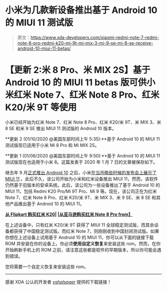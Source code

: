# 小米为几款新设备推出基于 Android 10 的 MIUI 11 测试版

> 原文：<https://www.xda-developers.com/xiaomi-redmi-note-7-redmi-note-8-pro-redmi-k20-mi-9t-mi-mix-3-mi-9-se-mi-8-se-receive-android-10-miui-11-betas/>

# 【更新 2:米 8 Pro、米 MIX 2S】基于 Android 10 的 MIUI 11 betas 版可供小米红米 Note 7、红米 Note 8 Pro、红米 K20/米 9T 等使用

小米已经开始为红米 Note 7、红米 Note 8 Pro、红米 K20/米 9T、米 MIX 3、米 8 SE 和米 9 SE 推出 MIUI 11 测试版的 Android 10 版本。

**更新 2 (01/10/2020 @美国东部时间上午 5:35):**基于 Android 10 的 MIUI 11 测试版现已适用于小米 Mi 8 Pro 和 Mi MIX 2S。

**更新 1 (01/08/2020 @美国东部时间上午 9:50):**基于 Android 10 的 MIUI 11 测试版现在也适用于小米 8。这篇发表于 2020 年 1 月 7 日的文章被保存如下。

继去年 9 月[正式推出 Android 10](https://www.xda-developers.com/google-releases-stable-android-10-for-pixel-smartphones/) 之后，小米[在当月晚些时候的发布会上展示了 MIUI 11](https://www.xda-developers.com/miui-11-animated-aod-improved-visuals-beta-rollout-september-27/) 。此后不久，该公司开始为小米和红米设备推出 MIUI 11，然而，该软件仍然基于旧版本的安卓系统。此后，该公司为一些设备推出了基于 Android 10 的 MIUI 11，包括 Redmi K20 Pro/Mi 9T Pro、Mi 9 等。现在，该公司正在为红米 Note 7、红米 Note 8 Pro、红米 K20/米 9T、米 MIX 3、米 9 SE、米 8 SE 和其他产品推出基于 Android 10 的 MIUI 11。

**[从 Flipkart 购买红米 K20](https://www.flipkart.com/redmi-k20-carbon-black-128-gb/p/itmfggktjkrahjwm)| |[从亚马逊购买红米 Note 8 Pro from】](https://www.amazon.in/Redmi-Note-Pro-Gamma-Storage/dp/B07X4PXKZQ/ref=asc_df_B07X4PXKZQ/?tag=googleshopdes-21&linkCode=df0&hvadid=397082017145&hvpos=1o1&hvnetw=g&hvrand=12743643782501275810&hvpone=&hvptwo=&hvqmt=&hvdev=c&hvdvcmdl=&hvlocint=&hvlocphy=9061722&hvtargid=pla-828205334830&psc=1&ext_vrnc=hi/?tag=xdaportalin-21)**

在上述设备中，只有红米 K20/米 9T 获得了 MIUI 11 全球稳定测试版，而其余设备都获得了中国稳定测试版。而红米 Note 7，则刚刚收到中国封闭测试版。如果你想在上述设备上试用基于 Android 10 的 MIUI 11，你可以从下面的链接下载 ROM 并安装在你的设备上。你必须**使用自定义恢复**来安装这些 rom。然而，在你开始刷新手机上的 ROM 之前，请注意这些都是软件的早期版本，所以你可能会遇到错误。

您将需要一个自定义恢复来安装这些 rom。

* * *

感谢 XDA 公认的开发者 [*yshalsager*](https://forum.xda-developers.com/member.php?u=6084385) 提供的下载链接！